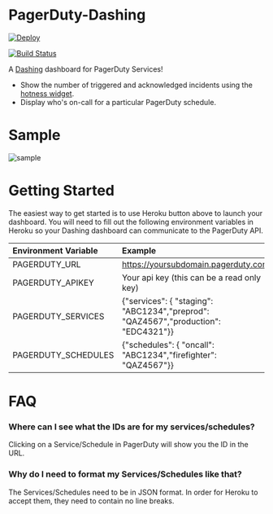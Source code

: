 PagerDuty-Dashing
=================

[![Deploy](https://www.herokucdn.com/deploy/button.png)](https://heroku.com/deploy?template=https://github.com/thegreenrobot/pagerduty_dashing)

[![Build Status](https://travis-ci.org/thegreenrobot/pagerduty_dashing.svg?branch=master)](https://travis-ci.org/thegreenrobot/pagerduty_dashing)

A [Dashing][dashing] dashboard for PagerDuty Services!

* Show the number of triggered and acknowledged incidents using the [hotness widget][hotness].
* Display who's on-call for a particular PagerDuty schedule.


Sample
=======
![sample](https://f36b09034ab1a72dbb54-bd0fd07e24ed988eda39807e960a82e7.ssl.cf1.rackcdn.com/TinyGrab%20Screen%20Shot%2011-2-14%2012.33.18%20AM.png.jpg)

Getting Started
===============

The easiest way to get started is to use Heroku button above to launch your dashboard. You will need to fill out the following environment variables in Heroku so your Dashing dashboard can communicate to the PagerDuty API.

| Environment Variable | Example |
| :----------------- |:-----------------|
| PAGERDUTY_URL | https://yoursubdomain.pagerduty.com |
| PAGERDUTY_APIKEY | Your api key (this can be a read only key) |
| PAGERDUTY_SERVICES | {"services": { "staging": "ABC1234","preprod": "QAZ4567","production": "EDC4321"}} |
| PAGERDUTY_SCHEDULES | {"schedules": { "oncall": "ABC1234","firefighter": "QAZ4567"}} | 

FAQ
====
### Where can I see what the IDs are for my services/schedules?
Clicking on a Service/Schedule in PagerDuty will show you the ID in the URL.

### Why do I need to format my Services/Schedules like that?
The Services/Schedules need to be in JSON format.  In order for Heroku to accept them, they need to contain no line breaks.

[dashing]: http://shopify.github.io/dashing/
[hotness]: https://github.com/gottfrois/dashing-hotness
